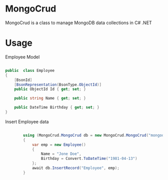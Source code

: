 # MongoCrud

MongoCrud is a class to manage MongoDB data collections in C# .NET

# Usage

Employee Model

```c#

public  class Employee
{
    [BsonId]
    [BsonRepresentation(BsonType.ObjectId)]
    public ObjectId Id { get; set; }

    public string Name { get; set; }

    public DateTime Birthday { get; set; }
}

```

Insert Employee data

```c#

        using (MongoCrud.MongoCrud db = new MongoCrud.MongoCrud("mongodb://localhost:27017", "EmployeeDB"))
        {
            var emp = new Employee()
            {
                Name = "Jone Doe",
                Birthday = Convert.ToDateTime("1981-04-13")
            };
            await db.InsertRecord("Employee", emp);
        }

```


